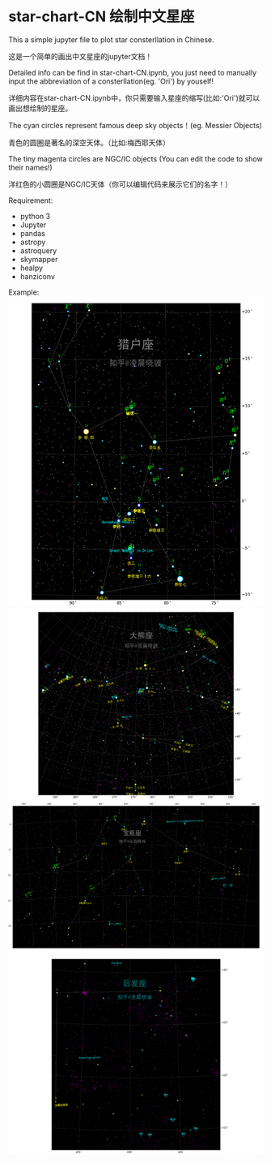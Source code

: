 # star-chart-CN 绘制中文星座

This a simple jupyter file to plot star consterllation in Chinese.

这是一个简单的画出中文星座的jupyter文档！

Detailed info can be find in star-chart-CN.ipynb, you just need to manually input the 
abbreviation of a consterllation(eg. 'Ori') by youself!

详细内容在star-chart-CN.ipynb中，你只需要输入星座的缩写(比如:'Ori')就可以画出想绘制的星座。


The cyan circles represent famous deep sky objects！(eg. Messier Objects)

青色的圆圈是著名的深空天体。（比如:梅西耶天体）

The tiny magenta circles are NGC/IC objects (You can edit the code to show their names!)

洋红色的小圆圈是NGC/IC天体（你可以编辑代码来展示它们的名字！）

Requirement: 
* python 3
* Jupyter 
* pandas
* astropy
* astroquery
* skymapper
* healpy
* hanziconv
             
Example:
![alt text](https://github.com/oxno2/star-chart-CN/blob/master/Ori.png)
![alt text](https://github.com/oxno2/star-chart-CN/blob/master/UMa.png)
![alt text](https://github.com/oxno2/star-chart-CN/blob/master/Aqr.png)
![alt text](https://github.com/oxno2/star-chart-CN/blob/master/example_coma.png)
